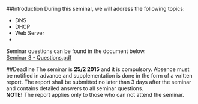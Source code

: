 ##Introduction
During this seminar, we will address the following topics:

* DNS
* DHCP
* Web Server
*

Seminar questions can be found in the document below. <br />
[Seminar 3 - Questions.pdf](https://github.com/1DV020/Seminar/raw/master/Seminar%203/Seminar_3.pdf)

##Deadline
The seminar is **25/2 2015** and it is compulsory.
Absence must be notified in advance and supplementation is done in the form of a written report. The report shall be submitted no later than 3 days after the seminar and contains detailed answers to all seminar questions. <br />
**NOTE!** The report applies only to those who can not attend the seminar.

